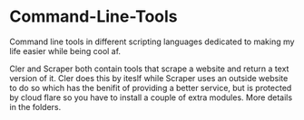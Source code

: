 # Command-Line-Tools
Command line tools in different scripting languages dedicated to making my life easier while being cool af.

Cler and Scraper both contain tools that scrape a website and return a text version of it. Cler does this by iteslf while Scraper uses an outside website to do so which has the benifit of providing a better service, but is protected by cloud flare so you have to install a couple of extra modules. More details in the folders.
